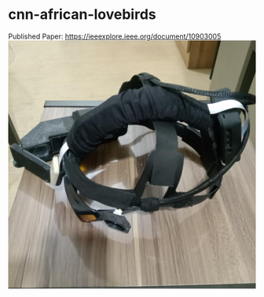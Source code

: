 # cnn-african-lovebirds
Published Paper: https://ieeexplore.ieee.org/document/10903005
![Preview](images/smart_eyewear3.jpg?raw=true?v=2)
